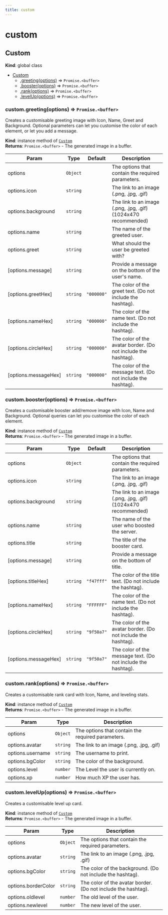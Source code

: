 ```yaml
---
title: custom
---
```


# custom

<a name="Custom"></a>

## Custom
**Kind**: global class  

* [Custom](#Custom)
    * [.greeting(options)](#Custom+greeting) ⇒ <code>Promise.&lt;buffer&gt;</code>
    * [.booster(options)](#Custom+booster) ⇒ <code>Promise.&lt;buffer&gt;</code>
    * [.rank(options)](#Custom+rank) ⇒ <code>Promise.&lt;buffer&gt;</code>
    * [.levelUp(options)](#Custom+levelUp) ⇒ <code>Promise.&lt;buffer&gt;</code>

<a name="Custom+greeting"></a>

### custom.greeting(options) ⇒ <code>Promise.&lt;buffer&gt;</code>
Creates a customisable greeting image with Icon, Name, Greet and Background. Optional parameters can let you customise the color of each element, or let you add a message.

**Kind**: instance method of [<code>Custom</code>](#Custom)  
**Returns**: <code>Promise.&lt;buffer&gt;</code> - The generated image in a buffer.  

| Param | Type | Default | Description |
| --- | --- | --- | --- |
| options | <code>Object</code> |  | The options that contain the required parameters. |
| options.icon | <code>string</code> |  | The link to an image (.png, .jpg, .gif) |
| options.background | <code>string</code> |  | The link to an image (.png, .jpg, .gif) (1024x470 recommended) |
| options.name | <code>string</code> |  | The name of the greeted user. |
| options.greet | <code>string</code> |  | What should the user be greeted with? |
| [options.message] | <code>string</code> |  | Provide a message on the bottom of the user's name. |
| [options.greetHex] | <code>string</code> | <code>&quot;000000&quot;</code> | The color of the greet text. (Do not include the hashtag). |
| [options.nameHex] | <code>string</code> | <code>&quot;000000&quot;</code> | The color of the name text. (Do not include the hashtag). |
| [options.circleHex] | <code>string</code> | <code>&quot;000000&quot;</code> | The color of the avatar border. (Do not include the hashtag). |
| [options.messageHex] | <code>string</code> | <code>&quot;000000&quot;</code> | The color of the message text. (Do not include the hashtag). |

<a name="Custom+booster"></a>

### custom.booster(options) ⇒ <code>Promise.&lt;buffer&gt;</code>
Creates a customisable booster add/remove image with Icon, Name and Background. Optional queries can let you customise the color of each element.

**Kind**: instance method of [<code>Custom</code>](#Custom)  
**Returns**: <code>Promise.&lt;buffer&gt;</code> - The generated image in a buffer.  

| Param | Type | Default | Description |
| --- | --- | --- | --- |
| options | <code>Object</code> |  | The options that contain the required parameters. |
| options.icon | <code>string</code> |  | The link to an image (.png, .jpg, .gif) |
| options.background | <code>string</code> |  | The link to an image (.png, .jpg, .gif) (1024x470 recommended) |
| options.name | <code>string</code> |  | The name of the user who boosted the server. |
| options.title | <code>string</code> |  | The title of the booster card. |
| [options.message] | <code>string</code> |  | Provide a message on the bottom of title. |
| [options.titleHex] | <code>string</code> | <code>&quot;f47fff&quot;</code> | The color of the title text. (Do not include the hashtag). |
| [options.nameHex] | <code>string</code> | <code>&quot;FFFFFF&quot;</code> | The color of the name text. (Do not include the hashtag). |
| [options.circleHex] | <code>string</code> | <code>&quot;9f50a7&quot;</code> | The color of the avatar border. (Do not include the hashtag). |
| [options.messageHex] | <code>string</code> | <code>&quot;9f50a7&quot;</code> | The color of the message text. (Do not include the hashtag). |

<a name="Custom+rank"></a>

### custom.rank(options) ⇒ <code>Promise.&lt;buffer&gt;</code>
Creates a customisable rank card with Icon, Name, and leveling stats.

**Kind**: instance method of [<code>Custom</code>](#Custom)  
**Returns**: <code>Promise.&lt;buffer&gt;</code> - The generated image in a buffer.  

| Param | Type | Description |
| --- | --- | --- |
| options | <code>Object</code> | The options that contain the required parameters. |
| options.avatar | <code>string</code> | The link to an image (.png, .jpg, .gif) |
| options.username | <code>string</code> | The username to print. |
| options.bgColor | <code>string</code> | The color of the background. |
| options.level | <code>number</code> | The Level the user is currently on. |
| options.xp | <code>number</code> | How much XP the user has. |

<a name="Custom+levelUp"></a>

### custom.levelUp(options) ⇒ <code>Promise.&lt;buffer&gt;</code>
Creates a customisable level up card.

**Kind**: instance method of [<code>Custom</code>](#Custom)  
**Returns**: <code>Promise.&lt;buffer&gt;</code> - The generated image in a buffer.  

| Param | Type | Description |
| --- | --- | --- |
| options | <code>Object</code> | The options that contain the required parameters. |
| options.avatar | <code>string</code> | The link to an image (.png, .jpg, .gif) |
| options.bgColor | <code>string</code> | The color of the background. (Do not include the hashtag). |
| options.borderColor | <code>string</code> | The color of the avatar border. (Do not include the hashtag). |
| options.oldlevel | <code>number</code> | The old level of the user. |
| options.newlevel | <code>number</code> | The new level of the user. |

